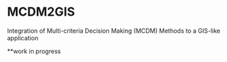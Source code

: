 # MCDM2GIS
Integration of Multi-criteria Decision Making (MCDM) Methods to a GIS-like application

**work in progress 
